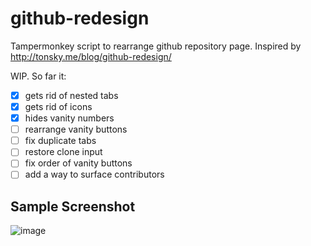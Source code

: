 # github-redesign
Tampermonkey script to rearrange github repository page. Inspired by http://tonsky.me/blog/github-redesign/

WIP. So far it:

 - [x] gets rid of nested tabs
 - [x] gets rid of icons
 - [x] hides vanity numbers
 - [ ] rearrange vanity buttons
 - [ ] fix duplicate tabs
 - [ ] restore clone input
 - [ ] fix order of vanity buttons
 - [ ] add a way to surface contributors
 
 ## Sample Screenshot
 
![image](https://user-images.githubusercontent.com/781818/53618520-aaad8d80-3bb9-11e9-88f7-f33343793949.png)

